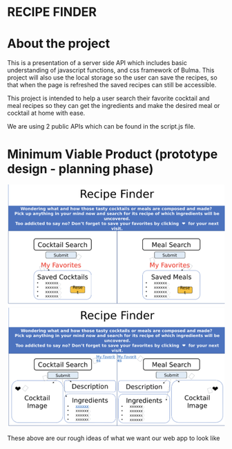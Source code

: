# RECIPE FINDER

# About the project

This is a presentation of a server side API which includes basic understanding of javascript functions, and css framework of Bulma. This project will also use the local storage so the user can save the recipes, so that when the page is refreshed the saved recipes can still be accessible.

This project is intended to help a user search their favorite cocktail and meal recipes so they can get the ingredients and make the desired meal or cocktail at home with ease. 

We are using 2 public APIs which can be found in the script.js file.

# Minimum Viable Product (prototype design - planning phase)

![one](Assets/images/recipeOne.png)
![two](Assets/images/recipeTwo.png)

These above are our rough ideas of what we want our web app to look like
